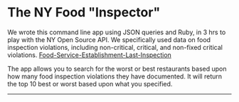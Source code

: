 The NY Food "Inspector"
===================


We wrote this command line app using JSON queries and Ruby, in 3 hrs to play with the NY Open Source API. We specifically used data on food inspection violations, including non-critical, critical, and non-fixed critical violations. [<i class="https://health.data.ny.gov/Health/Food-Service-Establishment-Last-Inspection/cnih-y5dw"></i> Food-Service-Establishment-Last-Inspection](#foodservicelastinspection) 

The app allows you to search for the worst or best restaurants based upon how many food inspection violations they have documented. It will return the top 10 best or worst based upon what you specified.


----------
